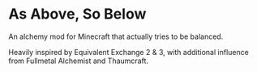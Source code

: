 # As Above, So Below
An alchemy mod for Minecraft that actually tries to be balanced.

Heavily inspired by Equivalent Exchange 2 & 3, with additional influence from Fullmetal Alchemist and Thaumcraft.
